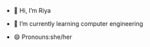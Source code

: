 - 👋 Hi, I’m Riya
  
- 🌱 I’m currently learning computer engineering
  
  
- 😄 Pronouns:she/her
  

<!---
riyaa327/riyaa327 is a ✨ special ✨ repository because its `README.md` (this file) appears on your GitHub profile.
You can click the Preview link to take a look at your changes.
--->
